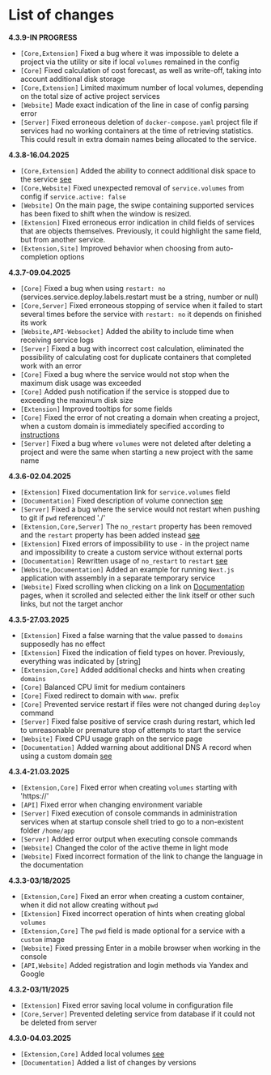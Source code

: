 # List of changes

**4.3.9-IN PROGRESS**

- `[Core,Extension]` Fixed a bug where it was impossible to delete a project via the utility or site if local `volumes` remained in the config
- `[Core]` Fixed calculation of cost forecast, as well as write-off, taking into account additional disk storage
- `[Core,Extension]` Limited maximum number of local volumes, depending on the total size of active project services
- `[Website]` Made exact indication of the line in case of config parsing error
- `[Server]` Fixed erroneous deletion of `docker-compose.yaml` project file if services had no working containers at the time of retrieving statistics. This could result in extra domain names being allocated to the service.

**4.3.8-16.04.2025**

- `[Core,Extension]` Added the ability to connect additional disk space to the service [see](./ConfigFile.md#service-deploy-storage)
- `[Core,Website]` Fixed unexpected removal of `service.volumes` from config if `service.active: false`
- `[Website]` On the main page, the swipe containing supported services has been fixed to shift when the window is resized.
- `[Extension]` Fixed erroneous error indication in child fields of services that are objects themselves. Previously, it could highlight the same field, but from another service.
- `[Extension,Site]` Improved behavior when choosing from auto-completion options

**4.3.7-09.04.2025**

- `[Core]` Fixed a bug when using `restart: no` (services.service.deploy.labels.restart must be a string, number or null)
- `[Core,Server]` Fixed erroneous stopping of service when it failed to start several times before the service with `restart: no` it depends on finished its work
- `[Website,API-Websocket]` Added the ability to include time when receiving service logs
- `[Server]` Fixed a bug with incorrect cost calculation, eliminated the possibility of calculating cost for duplicate containers that completed work with an error
- `[Core]` Fixed a bug where the service would not stop when the maximum disk usage was exceeded
- `[Core]` Added push notification if the service is stopped due to exceeding the maximum disk size
- `[Extension]` Improved tooltips for some fields
- `[Core]` Fixed the error of not creating a domain when creating a project, when a custom domain is immediately specified according to [instructions](./ConfigFile.md#custom-domain)
- `[Server]` Fixed a bug where `volumes` were not deleted after deleting a project and were the same when starting a new project with the same name

**4.3.6-02.04.2025**

- `[Extension]` Fixed documentation link for `service.volumes` field
- `[Documentation]` Fixed description of volume connection [see](./ConfigFile.md#service-volumes)
- `[Server]` Fixed a bug where the service would not restart when pushing to git if `pwd` referenced './'
- `[Extension,Core,Server]` The `no_restart` property has been removed and the `restart` property has been added instead [see](./ConfigFile.md#service-restart)
- `[Extension]` Fixed errors of impossibility to use `-` in the project name and impossibility to create a custom service without external ports
- `[Documentation]` Rewritten usage of `no_restart` to `restart` [see](./ConfigFile.md#service-restart)
- `[Website,Documentation]` Added an example for running `Next.js` application with assembly in a separate temporary service
- `[Website]` Fixed scrolling when clicking on a link on [Documentation](./ConfigFile.md) pages, when it scrolled and selected either the link itself or other such links, but not the target anchor

**4.3.5-27.03.2025**

- `[Extension]` Fixed a false warning that the value passed to `domains` supposedly has no effect
- `[Extension]` Fixed the indication of field types on hover. Previously, everything was indicated by [string]
- `[Extension,Core]` Added additional checks and hints when creating `domains`
- `[Core]` Balanced CPU limit for medium containers
- `[Core]` Fixed redirect to domain with `www.` prefix
- `[Core]` Prevented service restart if files were not changed during `deploy` command
- `[Server]` Fixed false positive of service crash during restart, which led to unreasonable or premature stop of attempts to start the service
- `[Website]` Fixed CPU usage graph on the service page
- `[Documentation]` Added warning about additional DNS A record when using a custom domain [see](./ConfigFile.md##custom-domain)

**4.3.4-21.03.2025**

- `[Extension,Core]` Fixed error when creating `volumes` starting with 'https://'
- `[API]` Fixed error when changing environment variable
- `[Server]` Fixed execution of console commands in administration services when at startup console shell tried to go to a non-existent folder `/home/app`
- `[Server]` Added error output when executing console commands
- `[Website]` Changed the color of the active theme in light mode
- `[Website]` Fixed incorrect formation of the link to change the language in the documentation

**4.3.3-03/18/2025**

- `[Extension,Core]` Fixed an error when creating a custom container, when it did not allow creating without `pwd`
- `[Extension]` Fixed incorrect operation of hints when creating global `volumes`
- `[Extension,Core]` The `pwd` field is made optional for a service with a `custom` image
- `[Website]` Fixed pressing Enter in a mobile browser when working in the console
- `[API,Website]` Added registration and login methods via Yandex and Google

**4.3.2-03/11/2025**

- `[Extension]` Fixed error saving local volume in configuration file
- `[Core,Server]` Prevented deleting service from database if it could not be deleted from server

**4.3.0-04.03.2025**

- `[Extension,Core]` Added local volumes [see](./ConfigFile.md#volumes)
- `[Documentation]` Added a list of changes by versions
